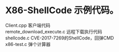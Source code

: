 # X86-ShellCode 示例代码。      
Client.cpp                 客户端代码        
remote_download_execute.c  远程下载执行代码    
shellcode.c                CVE-2017-7269的ShellCode，回弹CMD   
x86-test.c                 弹个计算器    